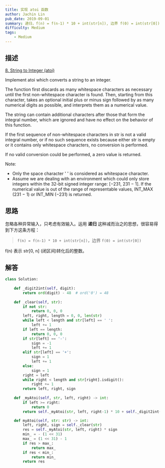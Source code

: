 ```yaml
---
title: 实现 atoi 函数
author: Jachin Lin
pub_date: 2019-09-01
summary: 递归，f(n) = f(n-1) * 10 + int(str[n]), 边界 f(0) = int(str[0]), f(n) 表示 str[0, n] (闭区间)转化后的整数。
difficulty: Medium
tags:
    - Medium
---
```


## 描述
[8. String to Integer (atoi)](https://leetcode.com/problems/string-to-integer-atoi/)

Implement atoi which converts a string to an integer.

The function first discards as many whitespace characters as necessary until the first non-whitespace character is found. Then, starting from this character, takes an optional initial plus or minus sign followed by as many numerical digits as possible, and interprets them as a numerical value.

The string can contain additional characters after those that form the integral number, which are ignored and have no effect on the behavior of this function.

If the first sequence of non-whitespace characters in str is not a valid integral number, or if no such sequence exists because either str is empty or it contains only whitespace characters, no conversion is performed.

If no valid conversion could be performed, a zero value is returned.

Note:
- Only the space character ' ' is considered as whitespace character.
- Assume we are dealing with an environment which could only store integers within the 32-bit signed integer range: [−231,  231 − 1]. If the numerical value is out of the range of representable values, INT_MAX (231 − 1) or INT_MIN (−231) is returned.

## 思路

忽略各种异常输入，只考虑有效输入。运用 **递归** 这种减而治之的思想，很容易得到下方这条方程：

> `f(n) = f(n-1) * 10 + int(str[n])`，边界 `f(0) = int(str[0])`

f(n) 表示 str[0, n] (闭区间)转化后的整数。

## 解答

```python
class Solution:
    
    def _digit2int(self, digit):
        return ord(digit) - 48  # ord('0') = 48
    
    def _clear(self, str):
        if not str:
            return 0, 0, 0
        left, right, length = 0, 0, len(str)
        while left < length and str[left] == ' ':
            left += 1
        if left == length:
            return 0, 0, 0
        if str[left] == '-':
            sign = -1
            left += 1
        elif str[left] == '+':
            sign = 1
            left += 1
        else:
            sign = 1
        right = left
        while right < length and str[right].isdigit():
            right += 1
        return left, right, sign
    
    def _myAtoi(self, str, left, right) -> int:
        if left >= right:
            return 0
        return self._myAtoi(str, left, right-1) * 10 + self._digit2int(str[right-1])

    def myAtoi(self, str: str) -> int:
        left, right, sign = self._clear(str)
        res = self._myAtoi(str, left, right) * sign
        min_ = - (1 << 31)
        max_ = (1 << 31) - 1
        if res > max_:
            return max_
        if res < min_:
            return min_
        return res
```